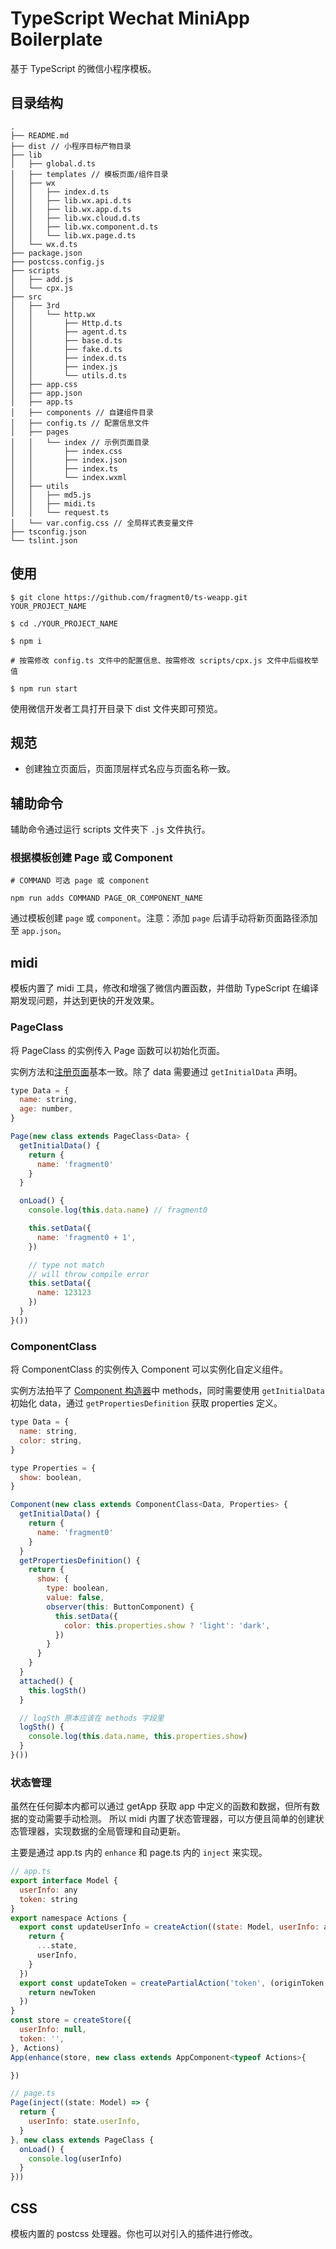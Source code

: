# TypeScript Wechat MiniApp Boilerplate

基于 TypeScript 的微信小程序模板。

## 目录结构

```
.
├── README.md
├── dist // 小程序目标产物目录
├── lib
│   ├── global.d.ts
│   ├── templates // 模板页面/组件目录
│   ├── wx
│   │   ├── index.d.ts
│   │   ├── lib.wx.api.d.ts
│   │   ├── lib.wx.app.d.ts
│   │   ├── lib.wx.cloud.d.ts
│   │   ├── lib.wx.component.d.ts
│   │   └── lib.wx.page.d.ts
│   └── wx.d.ts
├── package.json
├── postcss.config.js
├── scripts
│   ├── add.js
│   └── cpx.js
├── src
│   ├── 3rd
│   │   └── http.wx
│   │       ├── Http.d.ts
│   │       ├── agent.d.ts
│   │       ├── base.d.ts
│   │       ├── fake.d.ts
│   │       ├── index.d.ts
│   │       ├── index.js
│   │       └── utils.d.ts
│   ├── app.css
│   ├── app.json
│   ├── app.ts
│   ├── components // 自建组件目录
│   ├── config.ts // 配置信息文件
│   ├── pages
│   │   └── index // 示例页面目录
│   │       ├── index.css
│   │       ├── index.json
│   │       ├── index.ts
│   │       └── index.wxml
│   ├── utils
│   │   ├── md5.js
│   │   ├── midi.ts
│   │   └── request.ts
│   └── var.config.css // 全局样式表变量文件
├── tsconfig.json
└── tslint.json
```

## 使用

```
$ git clone https://github.com/fragment0/ts-weapp.git YOUR_PROJECT_NAME

$ cd ./YOUR_PROJECT_NAME

$ npm i

# 按需修改 config.ts 文件中的配置信息、按需修改 scripts/cpx.js 文件中后缀枚举值

$ npm run start
```

使用微信开发者工具打开目录下 dist 文件夹即可预览。

## 规范

- 创建独立页面后，页面顶层样式名应与页面名称一致。

## 辅助命令

辅助命令通过运行 scripts 文件夹下 `.js` 文件执行。

### 根据模板创建 Page 或 Component

```
# COMMAND 可选 page 或 component

npm run adds COMMAND PAGE_OR_COMPONENT_NAME
```

通过模板创建 `page` 或 `component`。注意：添加 `page` 后请手动将新页面路径添加至 `app.json`。

## midi

模板内置了 midi 工具，修改和增强了微信内置函数，并借助 TypeScript 在编译期发现问题，并达到更快的开发效果。

### PageClass

将 PageClass 的实例传入 Page 函数可以初始化页面。

实例方法和[注册页面](https://developers.weixin.qq.com/miniprogram/dev/framework/app-service/page.html)基本一致。除了 data 需要通过 `getInitialData` 声明。

```javascript
type Data = {
  name: string,
  age: number,
}

Page(new class extends PageClass<Data> {
  getInitialData() {
    return {
      name: 'fragment0'
    }
  }

  onLoad() {
    console.log(this.data.name) // fragment0

    this.setData({
      name: 'fragment0 + 1',
    })

    // type not match
    // will throw compile error
    this.setData({
      name: 123123
    })
  }
}())
```

### ComponentClass

将 ComponentClass 的实例传入 Component 可以实例化自定义组件。

实例方法拍平了 [Component 构造器](https://developers.weixin.qq.com/miniprogram/dev/framework/custom-component/component.html)中 methods，同时需要使用 `getInitialData` 初始化 data，通过 `getPropertiesDefinition` 获取 properties 定义。

```javascript
type Data = {
  name: string,
  color: string,
}

type Properties = {
  show: boolean,
}

Component(new class extends ComponentClass<Data, Properties> {
  getInitialData() {
    return {
      name: 'fragment0'
    }
  }
  getPropertiesDefinition() {
    return {
      show: {
        type: boolean,
        value: false,
        observer(this: ButtonComponent) {
          this.setData({
            color: this.properties.show ? 'light': 'dark',
          })
        }
      }
    }
  }
  attached() {
    this.logSth()
  }

  // logSth 原本应该在 methods 字段里
  logSth() {
    console.log(this.data.name, this.properties.show)
  }
}())
```

### 状态管理

虽然在任何脚本内都可以通过 getApp 获取 app 中定义的函数和数据，但所有数据的变动需要手动检测。
所以 midi 内置了状态管理器，可以方便且简单的创建状态管理器，实现数据的全局管理和自动更新。

主要是通过 app.ts 内的 `enhance` 和 page.ts 内的 `inject` 来实现。

```javascript
// app.ts
export interface Model {
  userInfo: any
  token: string
}
export namespace Actions {
  export const updateUserInfo = createAction((state: Model, userInfo: any) => {
    return {
      ...state,
      userInfo,
    }
  })
  export const updateToken = createPartialAction('token', (originToken, newToken) => {
    return newToken
  })
}
const store = createStore({
  userInfo: null,
  token: '',
}, Actions)
App(enhance(store, new class extends AppComponent<typeof Actions>{

})

// page.ts
Page(inject((state: Model) => {
  return {
    userInfo: state.userInfo,
  }
}, new class extends PageClass {
  onLoad() {
    console.log(userInfo)
  }
}))
```

## CSS

模板内置的 postcss 处理器。你也可以对引入的插件进行修改。
